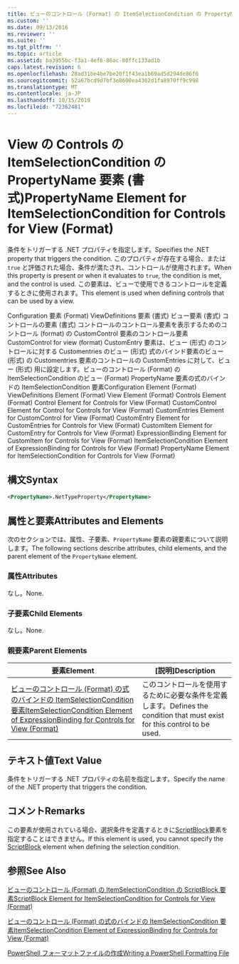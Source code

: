 ```yaml
---
title: ビューのコントロール (Format) の ItemSelectionCondition の PropertyName 要素 |Microsoft Docs
ms.custom: ''
ms.date: 09/13/2016
ms.reviewer: ''
ms.suite: ''
ms.tgt_pltfrm: ''
ms.topic: article
ms.assetid: ba3955bc-f3a1-4ef6-86ac-80ffc133ad1b
caps.latest.revision: 6
ms.openlocfilehash: 28ad31be4be7be20f1f43ea1b69ad5d294de86f6
ms.sourcegitcommit: 52a67bcd9d7bf3e8600ea4302d1fa8970ff9c998
ms.translationtype: MT
ms.contentlocale: ja-JP
ms.lasthandoff: 10/15/2019
ms.locfileid: "72362481"
---
```

# <a name="propertyname-element-for-itemselectioncondition-for-controls-for-view-format"></a><span data-ttu-id="e1151-102">View の Controls の ItemSelectionCondition の PropertyName 要素 (書式)</span><span class="sxs-lookup"><span data-stu-id="e1151-102">PropertyName Element for ItemSelectionCondition for Controls for View (Format)</span></span>

<span data-ttu-id="e1151-103">条件をトリガーする .NET プロパティを指定します。</span><span class="sxs-lookup"><span data-stu-id="e1151-103">Specifies the .NET property that triggers the condition.</span></span> <span data-ttu-id="e1151-104">このプロパティが存在する場合、または `true` と評価された場合、条件が満たされ、コントロールが使用されます。</span><span class="sxs-lookup"><span data-stu-id="e1151-104">When this property is present or when it evaluates to `true`, the condition is met, and the control is used.</span></span> <span data-ttu-id="e1151-105">この要素は、ビューで使用できるコントロールを定義するときに使用されます。</span><span class="sxs-lookup"><span data-stu-id="e1151-105">This element is used when defining controls that can be used by a view.</span></span>

<span data-ttu-id="e1151-106">Configuration 要素 (Format) ViewDefinitions 要素 (書式) ビュー要素 (書式) コントロールの要素 (書式) コントロールのコントロール要素を表示するためのコントロール (format) の CustomControl 要素のコントロール要素CustomControl for view (format) CustomEntry 要素は、ビュー (形式) のコントロールに対する Customentries のビュー (形式) 式のバインド要素のビュー (形式) の Customentries 要素のコントロールの CustomEntries に対して、ビュー (形式) 用に設定します。ビューのコントロール (Format) の ItemSelectionCondition のビュー (Format) PropertyName 要素の式のバインドの ItemSelectionCondition 要素</span><span class="sxs-lookup"><span data-stu-id="e1151-106">Configuration Element (Format) ViewDefinitions Element (Format) View Element (Format) Controls Element (Format) Control Element for Controls for View (Format) CustomControl Element for Control for Controls for View (Format) CustomEntries Element for CustomControl for View (Format) CustomEntry Element for CustomEntries for Controls for View (Format) CustomItem Element for CustomEntry for Controls for View (Format) ExpressionBinding Element for CustomItem for Controls for View (Format) ItemSelectionCondition Element of ExpressionBinding for Controls for View (Format) PropertyName Element for ItemSelectionCondition for Controls for View (Format)</span></span>

## <a name="syntax"></a><span data-ttu-id="e1151-107">構文</span><span class="sxs-lookup"><span data-stu-id="e1151-107">Syntax</span></span>

```xml
<PropertyName>.NetTypeProperty</PropertyName>
```

## <a name="attributes-and-elements"></a><span data-ttu-id="e1151-108">属性と要素</span><span class="sxs-lookup"><span data-stu-id="e1151-108">Attributes and Elements</span></span>

<span data-ttu-id="e1151-109">次のセクションでは、属性、子要素、`PropertyName` 要素の親要素について説明します。</span><span class="sxs-lookup"><span data-stu-id="e1151-109">The following sections describe attributes, child elements, and the parent element of the `PropertyName` element.</span></span>

### <a name="attributes"></a><span data-ttu-id="e1151-110">属性</span><span class="sxs-lookup"><span data-stu-id="e1151-110">Attributes</span></span>

<span data-ttu-id="e1151-111">なし。</span><span class="sxs-lookup"><span data-stu-id="e1151-111">None.</span></span>

### <a name="child-elements"></a><span data-ttu-id="e1151-112">子要素</span><span class="sxs-lookup"><span data-stu-id="e1151-112">Child Elements</span></span>

<span data-ttu-id="e1151-113">なし。</span><span class="sxs-lookup"><span data-stu-id="e1151-113">None.</span></span>

### <a name="parent-elements"></a><span data-ttu-id="e1151-114">親要素</span><span class="sxs-lookup"><span data-stu-id="e1151-114">Parent Elements</span></span>

|<span data-ttu-id="e1151-115">要素</span><span class="sxs-lookup"><span data-stu-id="e1151-115">Element</span></span>|<span data-ttu-id="e1151-116">[説明]</span><span class="sxs-lookup"><span data-stu-id="e1151-116">Description</span></span>|
|-------------|-----------------|
|[<span data-ttu-id="e1151-117">ビューのコントロール (Format) の式のバインドの ItemSelectionCondition 要素</span><span class="sxs-lookup"><span data-stu-id="e1151-117">ItemSelectionCondition Element of ExpressionBinding for Controls for View (Format)</span></span>](./itemselectioncondition-element-for-expressionbinding-for-controls-for-view-format.md)|<span data-ttu-id="e1151-118">このコントロールを使用するために必要な条件を定義します。</span><span class="sxs-lookup"><span data-stu-id="e1151-118">Defines the condition that must exist for this control to be used.</span></span>|

## <a name="text-value"></a><span data-ttu-id="e1151-119">テキスト値</span><span class="sxs-lookup"><span data-stu-id="e1151-119">Text Value</span></span>

<span data-ttu-id="e1151-120">条件をトリガーする .NET プロパティの名前を指定します。</span><span class="sxs-lookup"><span data-stu-id="e1151-120">Specify the name of the .NET property that triggers the condition.</span></span>

## <a name="remarks"></a><span data-ttu-id="e1151-121">コメント</span><span class="sxs-lookup"><span data-stu-id="e1151-121">Remarks</span></span>

<span data-ttu-id="e1151-122">この要素が使用されている場合、選択条件を定義するときに[ScriptBlock](./scriptblock-element-for-itemselectioncondition-for-controls-for-view-format.md)要素を指定することはできません。</span><span class="sxs-lookup"><span data-stu-id="e1151-122">If this element is used, you cannot specify the [ScriptBlock](./scriptblock-element-for-itemselectioncondition-for-controls-for-view-format.md) element when defining the selection condition.</span></span>

## <a name="see-also"></a><span data-ttu-id="e1151-123">参照</span><span class="sxs-lookup"><span data-stu-id="e1151-123">See Also</span></span>

[<span data-ttu-id="e1151-124">ビューのコントロール (Format) の ItemSelectionCondition の ScriptBlock 要素</span><span class="sxs-lookup"><span data-stu-id="e1151-124">ScriptBlock Element for ItemSelectionCondition for Controls for View (Format)</span></span>](./scriptblock-element-for-itemselectioncondition-for-controls-for-view-format.md)

[<span data-ttu-id="e1151-125">ビューのコントロール (Format) の式のバインドの ItemSelectionCondition 要素</span><span class="sxs-lookup"><span data-stu-id="e1151-125">ItemSelectionCondition Element of ExpressionBinding for Controls for View (Format)</span></span>](./itemselectioncondition-element-for-expressionbinding-for-controls-for-view-format.md)

[<span data-ttu-id="e1151-126">PowerShell フォーマットファイルの作成</span><span class="sxs-lookup"><span data-stu-id="e1151-126">Writing a PowerShell Formatting File</span></span>](./writing-a-powershell-formatting-file.md)
